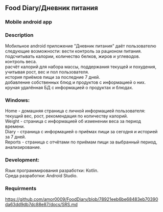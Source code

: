 ## Food Diary/Дневник питания
### Mobile android app

### Description
 Мобильное android приложение "Дневник питания" даёт пользователю следующие возможности:
  вести контроль за рационом питания.  
  подсчитывать калории, количество белков, жиров и углеводов.  
  контроль веса.  
  расчёт калорий для набора массы, поддержания текущей и похудения, учитывая рост, вес и пол пользователя.  
  история приёмов пищи за последние 7 дней.  
  добавление собственных блюд и продуктов с информацией о них.  
  круная удалённая БД с информацией о продуктах и блюдах.  

### Windows:
  Home - домашняя страница с личной информацией пользователя: текущий вес, рост, рекомендация по количеству калорий.  
  Weight - страница с  информацией об изменении веса за период времени.  
  Diary - страница с информацией о приёмах пищи за сегодня и историей за 7 дней.  
  Reports - страница с отчётами по приёмам пищи за выбранный период, анализирование.  

### Development:
  Язык программирования разработки: Kotlin.  
  Среда разработки: Android Studio.  

### Requirments
 https://github.com/amor0009/FoodDiary/blob/78921eeb6be68483eb70390da63dd9db7dc88e87/docs/SRS.md
